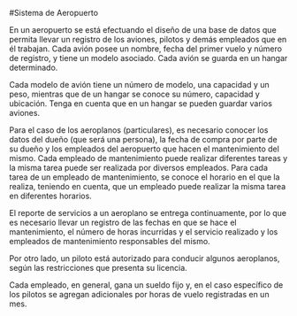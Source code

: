 #Sistema de Aeropuerto

En un aeropuerto se está efectuando el diseño de una base de datos que
permita llevar un registro de los aviones, pilotos y demás empleados
que en él trabajan. Cada avión posee un nombre, fecha del primer vuelo
y número de registro, y tiene un modelo asociado. Cada avión se guarda
en un hangar determinado.

Cada modelo de avión tiene un número de modelo, una capacidad y un
peso, mientras que de un hangar se conoce su número, capacidad y
ubicación. Tenga en cuenta que en un hangar se pueden guardar varios
aviones.

Para el caso de los aeroplanos (particulares), es necesario conocer
los datos del dueño (que será una persona), la fecha de compra por
parte de su dueño y los empleados del aeropuerto que hacen el
mantenimiento del mismo. Cada empleado de mantenimiento puede realizar
diferentes tareas y la misma tarea puede ser realizada por diversos
empleados. Para cada tarea de un empleado de mantenimiento, se conoce
el horario en el que la realiza, teniendo en cuenta, que un empleado
puede realizar la misma tarea en diferentes horarios.

El reporte de servicios a un aeroplano se entrega continuamente, por
lo que es necesario llevar un registro de las fechas en que se hace el
mantenimiento, el número de horas incurridas y el servicio realizado y
los empleados de mantenimiento responsables del mismo.

Por otro lado, un piloto está autorizado para conducir algunos
aeroplanos, según las restricciones que presenta su licencia.

Cada empleado, en general, gana un sueldo fijo y, en el caso
específico de los pilotos se agregan adicionales por horas de vuelo
registradas en un mes.
